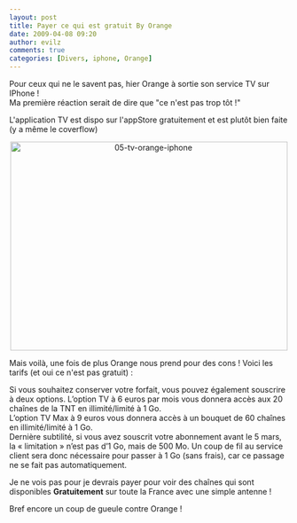 ```yaml
---
layout: post
title: Payer ce qui est gratuit By Orange
date: 2009-04-08 09:20
author: evilz
comments: true
categories: [Divers, iphone, Orange]
---
```

<p>Pour ceux qui ne le savent pas, hier Orange &agrave; sortie son service TV sur IPhone ! <br />Ma premi&egrave;re r&eacute;action serait de dire que "ce n'est pas trop t&ocirc;t !"</p>
<p>L'application TV est dispo sur l'appStore gratuitement et est plut&ocirc;t bien faite (y a m&ecirc;me le coverflow)</p>
<p style="text-align: center;"><a title="05-tv-orange-iphone de evilz, sur Flickr" href="http://www.flickr.com/photos/evilznet/3422782981/"><img src="http://farm4.static.flickr.com/3366/3422782981_3bdea66547.jpg" alt="05-tv-orange-iphone" width="500" height="377" /></a></p>
<p>Mais voil&agrave;, une fois de plus Orange nous prend pour des cons ! Voici les tarifs (et oui ce n'est pas gratuit) :</p>
<p>Si vous souhaitez conserver votre forfait, vous pouvez &eacute;galement souscrire &agrave; deux options. L&rsquo;option TV &agrave; 6 euros par mois vous donnera acc&egrave;s aux 20 cha&icirc;nes de la TNT en illimit&eacute;/limit&eacute; &agrave; 1 Go.&nbsp;<br />L&rsquo;option TV Max &agrave; 9 euros vous donnera acc&egrave;s &agrave; un bouquet de 60 cha&icirc;nes en illimit&eacute;/limit&eacute; &agrave; 1 Go.&nbsp;<br />Derni&egrave;re subtilit&eacute;, si vous avez souscrit votre abonnement avant le 5 mars, la &laquo; limitation &raquo; n&rsquo;est pas d&rsquo;1 Go, mais de 500 Mo. Un coup de fil au service client sera donc n&eacute;cessaire pour passer &agrave; 1 Go (sans frais), car ce passage ne se fait pas automatiquement.</p>
<p>Je ne vois pas pour je devrais payer pour voir des cha&icirc;nes qui sont disponibles <strong>Gratuitement</strong> sur toute la France avec une simple antenne !</p>
<p>Bref encore un coup de gueule contre Orange !</p>
